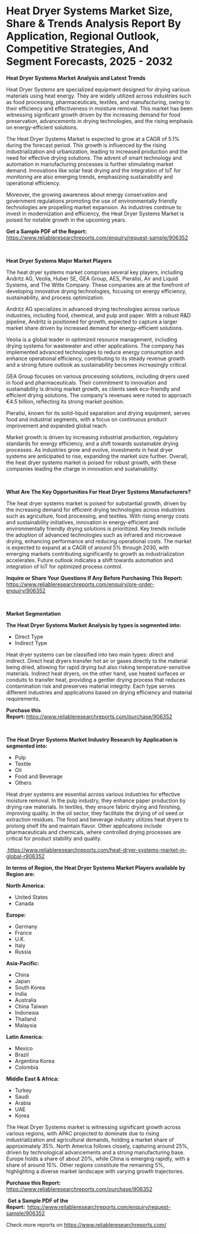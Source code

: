 <p><h1>Heat Dryer Systems Market Size, Share & Trends Analysis Report By Application, Regional Outlook, Competitive Strategies, And Segment Forecasts, 2025 - 2032</h1></p><p><strong>Heat Dryer Systems Market Analysis and Latest Trends</strong></p>
<p><p>Heat Dryer Systems are specialized equipment designed for drying various materials using heat energy. They are widely utilized across industries such as food processing, pharmaceuticals, textiles, and manufacturing, owing to their efficiency and effectiveness in moisture removal. This market has been witnessing significant growth driven by the increasing demand for food preservation, advancements in drying technologies, and the rising emphasis on energy-efficient solutions.</p><p>The Heat Dryer Systems Market is expected to grow at a CAGR of 5.1% during the forecast period. This growth is influenced by the rising industrialization and urbanization, leading to increased production and the need for effective drying solutions. The advent of smart technology and automation in manufacturing processes is further stimulating market demand. Innovations like solar heat drying and the integration of IoT for monitoring are also emerging trends, emphasizing sustainability and operational efficiency.</p><p>Moreover, the growing awareness about energy conservation and government regulations promoting the use of environmentally friendly technologies are propelling market expansion. As industries continue to invest in modernization and efficiency, the Heat Dryer Systems Market is poised for notable growth in the upcoming years.</p></p>
<p><strong>Get a Sample PDF of the Report:&nbsp;</strong> <a href="https://www.reliableresearchreports.com/enquiry/request-sample/906352?utm_campaign=2395&utm_medium=2&utm_source=Github&utm_content=ia&utm_term=21032025&utm_id=heat-dryer-systems">https://www.reliableresearchreports.com/enquiry/request-sample/906352</a></p>
<p>&nbsp;</p>
<p><strong>Heat Dryer Systems Major Market Players</strong></p>
<p><p>The heat dryer systems market comprises several key players, including Andritz AG, Veolia, Huber SE, GEA Group, AES, Pieralisi, Air and Liquid Systems, and The Witte Company. These companies are at the forefront of developing innovative drying technologies, focusing on energy efficiency, sustainability, and process optimization.</p><p>Andritz AG specializes in advanced drying technologies across various industries, including food, chemical, and pulp and paper. With a robust R&D pipeline, Andritz is positioned for growth, expected to capture a larger market share driven by increased demand for energy-efficient solutions. </p><p>Veolia is a global leader in optimized resource management, including drying systems for wastewater and other applications. The company has implemented advanced technologies to reduce energy consumption and enhance operational efficiency, contributing to its steady revenue growth and a strong future outlook as sustainability becomes increasingly critical.</p><p>GEA Group focuses on various processing solutions, including dryers used in food and pharmaceuticals. Their commitment to innovation and sustainability is driving market growth, as clients seek eco-friendly and efficient drying solutions. The company's revenues were noted to approach €4.5 billion, reflecting its strong market position.</p><p>Pieralisi, known for its solid-liquid separation and drying equipment, serves food and industrial segments, with a focus on continuous product improvement and expanded global reach. </p><p>Market growth is driven by increasing industrial production, regulatory standards for energy efficiency, and a shift towards sustainable drying processes. As industries grow and evolve, investments in heat dryer systems are anticipated to rise, expanding the market size further. Overall, the heat dryer systems market is poised for robust growth, with these companies leading the charge in innovation and sustainability.</p></p>
<p>&nbsp;</p>
<p><strong>What Are The Key Opportunities For Heat Dryer Systems Manufacturers?</strong></p>
<p><p>The heat dryer systems market is poised for substantial growth, driven by the increasing demand for efficient drying technologies across industries such as agriculture, food processing, and textiles. With rising energy costs and sustainability initiatives, innovation in energy-efficient and environmentally friendly drying solutions is prioritized. Key trends include the adoption of advanced technologies such as infrared and microwave drying, enhancing performance and reducing operational costs. The market is expected to expand at a CAGR of around 5% through 2030, with emerging markets contributing significantly to growth as industrialization accelerates. Future outlook indicates a shift towards automation and integration of IoT for optimized process control.</p></p>
<p><strong>Inquire or Share Your Questions If Any Before Purchasing This Report:</strong> <a href="https://www.reliableresearchreports.com/enquiry/pre-order-enquiry/906352?utm_campaign=2395&utm_medium=2&utm_source=Github&utm_content=ia&utm_term=21032025&utm_id=heat-dryer-systems">https://www.reliableresearchreports.com/enquiry/pre-order-enquiry/906352</a></p>
<p>&nbsp;</p>
<p><strong>Market Segmentation</strong></p>
<p><strong>The Heat Dryer Systems Market Analysis by types is segmented into:</strong></p>
<p><ul><li>Direct Type</li><li>Indirect Type</li></ul></p>
<p><p>Heat dryer systems can be classified into two main types: direct and indirect. Direct heat dryers transfer hot air or gases directly to the material being dried, allowing for rapid drying but also risking temperature-sensitive materials. Indirect heat dryers, on the other hand, use heated surfaces or conduits to transfer heat, providing a gentler drying process that reduces contamination risk and preserves material integrity. Each type serves different industries and applications based on drying efficiency and material requirements.</p></p>
<p><strong>Purchase this Report:&nbsp;</strong><a href="https://www.reliableresearchreports.com/purchase/906352?utm_campaign=2395&utm_medium=2&utm_source=Github&utm_content=ia&utm_term=21032025&utm_id=heat-dryer-systems">https://www.reliableresearchreports.com/purchase/906352</a></p>
<p>&nbsp;</p>
<p><strong>The Heat Dryer Systems Market Industry Research by Application is segmented into:</strong></p>
<p><ul><li>Pulp</li><li>Textile</li><li>Oil</li><li>Food and Beverage</li><li>Others</li></ul></p>
<p><p>Heat dryer systems are essential across various industries for effective moisture removal. In the pulp industry, they enhance paper production by drying raw materials. In textiles, they ensure fabric drying and finishing, improving quality. In the oil sector, they facilitate the drying of oil seed or extraction residues. The food and beverage industry utilizes heat dryers to prolong shelf life and maintain flavor. Other applications include pharmaceuticals and chemicals, where controlled drying processes are critical for product stability and quality.</p></p>
<p><a href="https://www.reliableresearchreports.com/heat-dryer-systems-market-in-global-r906352?utm_campaign=2395&utm_medium=2&utm_source=Github&utm_content=ia&utm_term=21032025&utm_id=heat-dryer-systems">&nbsp;https://www.reliableresearchreports.com/heat-dryer-systems-market-in-global-r906352</a></p>
<p><strong>In terms of Region, the Heat Dryer Systems Market Players available by Region are:</strong></p>
<p>
    <p> <strong> North America: </strong>
        <ul>
            <li>United States</li>
            <li>Canada</li>
        </ul>
        </p> 
    <p> <strong> Europe: </strong>
        <ul>
            <li>Germany</li>
            <li>France</li>
            <li>U.K.</li>
            <li>Italy</li>
            <li>Russia</li>
        </ul>
        </p> 
    <p> <strong> Asia-Pacific: </strong>
        <ul>
            <li>China</li>
            <li>Japan</li>
            <li>South Korea</li>
            <li>India</li>
            <li>Australia</li>
            <li>China Taiwan</li>
            <li>Indonesia</li>
            <li>Thailand</li>
            <li>Malaysia</li>
        </ul>
        </p> 
    <p> <strong> Latin America: </strong>
        <ul>
            <li>Mexico</li>
            <li>Brazil</li>
            <li>Argentina Korea</li>
            <li>Colombia</li>
        </ul>
        </p> 
    <p> <strong> Middle East & Africa: </strong>
        <ul>
            <li>Turkey</li>
            <li>Saudi</li>
            <li>Arabia</li>
            <li>UAE</li>
            <li>Korea</li>
        </ul>
    </p>
    </p>
<p><p>The Heat Dryer Systems market is witnessing significant growth across various regions, with APAC projected to dominate due to rising industrialization and agricultural demands, holding a market share of approximately 35%. North America follows closely, capturing around 25%, driven by technological advancements and a strong manufacturing base. Europe holds a share of about 20%, while China is emerging rapidly, with a share of around 15%. Other regions constitute the remaining 5%, highlighting a diverse market landscape with varying growth trajectories.</p></p>
<p><strong>Purchase this Report: </strong><a href="https://www.reliableresearchreports.com/purchase/906352?utm_campaign=2395&utm_medium=2&utm_source=Github&utm_content=ia&utm_term=21032025&utm_id=heat-dryer-systems">https://www.reliableresearchreports.com/purchase/906352</a></p>
<p>&nbsp;<strong>Get a Sample PDF of the Report:&nbsp;&nbsp;</strong><a href="https://www.reliableresearchreports.com/enquiry/request-sample/906352?utm_campaign=2395&utm_medium=2&utm_source=Github&utm_content=ia&utm_term=21032025&utm_id=heat-dryer-systems">https://www.reliableresearchreports.com/enquiry/request-sample/906352</a></p>
<p><strong></strong></p>
<p>Check more reports on <a href="https://www.reliableresearchreports.com/?utm_campaign=2395&utm_medium=2&utm_source=Github&utm_content=ia&utm_term=21032025&utm_id=heat-dryer-systems">https://www.reliableresearchreports.com/</a></p>